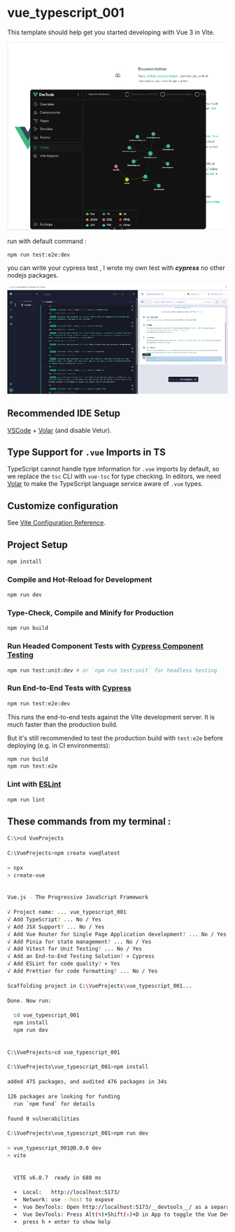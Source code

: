 # vue_typescript_001

This template should help get you started developing with Vue 3 in Vite.

![output browser of this template](vue_typescript_001_template.png)

run with default command : 

```
npm run test:e2e:dev
```

you can write your cypress test , I wrote my own test with *__cypress__* no other nodejs packages. 

![output cypress browser of this template](cypress-test_typescript_001.png)


## Recommended IDE Setup

[VSCode](https://code.visualstudio.com/) + [Volar](https://marketplace.visualstudio.com/items?itemName=Vue.volar) (and disable Vetur).

## Type Support for `.vue` Imports in TS

TypeScript cannot handle type information for `.vue` imports by default, so we replace the `tsc` CLI with `vue-tsc` for type checking. In editors, we need [Volar](https://marketplace.visualstudio.com/items?itemName=Vue.volar) to make the TypeScript language service aware of `.vue` types.

## Customize configuration

See [Vite Configuration Reference](https://vite.dev/config/).

## Project Setup

```sh
npm install
```

### Compile and Hot-Reload for Development

```sh
npm run dev
```

### Type-Check, Compile and Minify for Production

```sh
npm run build
```

### Run Headed Component Tests with [Cypress Component Testing](https://on.cypress.io/component)

```sh
npm run test:unit:dev # or `npm run test:unit` for headless testing
```

### Run End-to-End Tests with [Cypress](https://www.cypress.io/)

```sh
npm run test:e2e:dev
```

This runs the end-to-end tests against the Vite development server.
It is much faster than the production build.

But it's still recommended to test the production build with `test:e2e` before deploying (e.g. in CI environments):

```sh
npm run build
npm run test:e2e
```

### Lint with [ESLint](https://eslint.org/)

```sh
npm run lint
```

## These commands from my terminal : 

```sh
C:\>cd VueProjects

C:\VueProjects>npm create vue@latest

> npx
> create-vue


Vue.js - The Progressive JavaScript Framework

√ Project name: ... vue_typescript_001
√ Add TypeScript? ... No / Yes
√ Add JSX Support? ... No / Yes
√ Add Vue Router for Single Page Application development? ... No / Yes
√ Add Pinia for state management? ... No / Yes
√ Add Vitest for Unit Testing? ... No / Yes
√ Add an End-to-End Testing Solution? » Cypress
√ Add ESLint for code quality? » Yes
√ Add Prettier for code formatting? ... No / Yes

Scaffolding project in C:\VueProjects\vue_typescript_001...

Done. Now run:

  cd vue_typescript_001
  npm install
  npm run dev


C:\VueProjects>cd vue_typescript_001

C:\VueProjects\vue_typescript_001>npm install

added 475 packages, and audited 476 packages in 34s

126 packages are looking for funding
  run `npm fund` for details

found 0 vulnerabilities

C:\VueProjects\vue_typescript_001>npm run dev

> vue_typescript_001@0.0.0 dev
> vite


  VITE v6.0.7  ready in 688 ms

  ➜  Local:   http://localhost:5173/
  ➜  Network: use --host to expose
  ➜  Vue DevTools: Open http://localhost:5173/__devtools__/ as a separate window
  ➜  Vue DevTools: Press Alt(⌥)+Shift(⇧)+D in App to toggle the Vue DevTools
  ➜  press h + enter to show help
```
